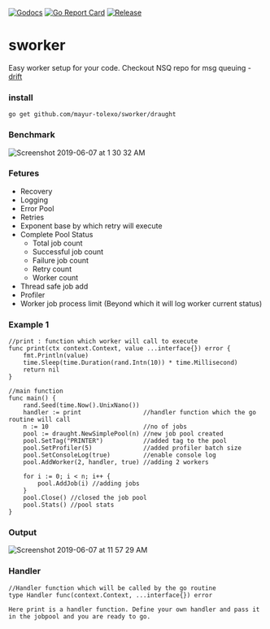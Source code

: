 [![Godocs](https://img.shields.io/badge/golang-documentation-blue.svg)](https://www.godoc.org/github.com/mayur-tolexo/sworker/draught)
[![Go Report Card](https://goreportcard.com/badge/github.com/mayur-tolexo/sworker)](https://goreportcard.com/report/github.com/mayur-tolexo/sworker)
[![Release](https://img.shields.io/github/release/mayur-tolexo/sworker.svg?style=flat-square)](https://github.com/mayur-tolexo/sworker/releases)

# sworker
Easy worker setup for your code.
Checkout NSQ repo for msg queuing *-* [drift](https://github.com/mayur-tolexo/drift)

### install
```
go get github.com/mayur-tolexo/sworker/draught
```

### Benchmark
![Screenshot 2019-06-07 at 1 30 32 AM](https://user-images.githubusercontent.com/20511920/59062640-f744eb00-88c3-11e9-8701-48e51fe6f71d.png)

### Fetures
- Recovery
- Logging
- Error Pool
- Retries
- Exponent base by which retry will execute
- Complete Pool Status
	- Total job count
	- Successful job count
	- Failure job count
	- Retry count
	- Worker count
- Thread safe job add
- Profiler
- Worker job process limit (Beyond which it will log worker current status)

### Example 1
```
//print : function which worker will call to execute
func print(ctx context.Context, value ...interface{}) error {
	fmt.Println(value)
	time.Sleep(time.Duration(rand.Intn(10)) * time.Millisecond)
	return nil
}

//main function
func main() {
	rand.Seed(time.Now().UnixNano())
	handler := print                 //handler function which the go routine will call
	n := 10                          //no of jobs
	pool := draught.NewSimplePool(n) //new job pool created
	pool.SetTag("PRINTER")           //added tag to the pool
	pool.SetProfiler(5)              //added profiler batch size
	pool.SetConsoleLog(true)         //enable console log
	pool.AddWorker(2, handler, true) //adding 2 workers

	for i := 0; i < n; i++ {
		pool.AddJob(i) //adding jobs
	}
	pool.Close() //closed the job pool
	pool.Stats() //pool stats
}
```
### Output
![Screenshot 2019-06-07 at 11 57 29 AM](https://user-images.githubusercontent.com/20511920/59085198-774a6f80-891b-11e9-903f-e3ac36fae790.png)

### Handler
```
//Handler function which will be called by the go routine
type Handler func(context.Context, ...interface{}) error

Here print is a handler function. Define your own handler and pass it in the jobpool and you are ready to go.
```
